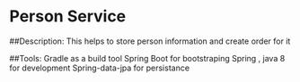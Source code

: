 # Person Service
##Description: This helps to store person information and create order for it

##Tools:
Gradle as a build tool
Spring Boot for bootstraping
Spring , java 8 for development
Spring-data-jpa for persistance

